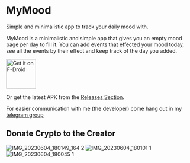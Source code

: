# MyMood

Simple and minimalistic app to track your daily mood with.

MyMood is a minimalistic and simple app that gives you an empty mood page per day to fill it.
You can add events that effected your mood today, see all the events by their effect and keep track of the day you added.

[<img src="https://fdroid.gitlab.io/artwork/badge/get-it-on.png"
     alt="Get it on F-Droid"
     height="80">](https://f-droid.org/packages/com.nima.mymood/)

Or get the latest APK from the [Releases Section](https://github.com/NimaKhajehpour/MyMood/releases/latest).

For easier communication with me (the developer) come hang out in my [telegram group](https://t.me/+bwYZeynt5JNkMDdk)

## Donate Crypto to the Creator

![IMG_20230604_180149_164 2](https://github.com/NimaKhajehpour/MyMood/assets/123193175/b268f409-fb20-4f28-bf4f-3ece332d438b)
![IMG_20230604_180101 1](https://github.com/NimaKhajehpour/MyMood/assets/123193175/b39654a9-35d0-4390-ac8b-4e1a2d9bf622)
![IMG_20230604_180045 1](https://github.com/NimaKhajehpour/MyMood/assets/123193175/de8be4ed-851a-4f7b-bf07-55cf453ae455)

